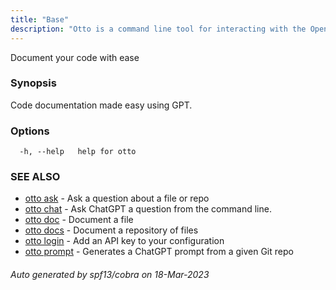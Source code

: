 ```yaml
---
title: "Base"
description: "Otto is a command line tool for interacting with the OpenAI API."
---
```


Document your code with ease

### Synopsis

Code documentation made easy using GPT.

### Options

```
  -h, --help   help for otto
```

### SEE ALSO

* [otto ask](otto_ask.md)	 - Ask a question about a file or repo
* [otto chat](otto_chat.md)	 - Ask ChatGPT a question from the command line.
* [otto doc](otto_doc.md)	 - Document a file
* [otto docs](otto_docs.md)	 - Document a repository of files
* [otto login](otto_login.md)	 - Add an API key to your configuration
* [otto prompt](otto_prompt.md)	 - Generates a ChatGPT prompt from a given Git repo

###### Auto generated by spf13/cobra on 18-Mar-2023
